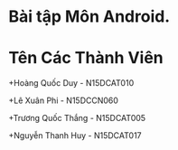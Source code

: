
Bài tập Môn Android.
=======================
Tên Các Thành Viên
========================
+Hoàng Quốc Duy - N15DCAT010

+Lê Xuân Phi - N15DCCN060

+Trương Quốc Thắng - N15DCAT005

+Nguyễn Thanh Huy - N15DCAT017
